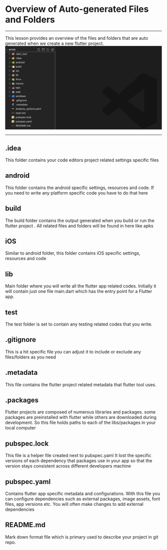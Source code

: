 # Overview of Auto-generated Files and Folders

---

This lesson provides an overview of the files and folders that are auto generated when we create a new flutter project.
![Snapshot](assets/Screenshot%202023-08-19%20at%2007.52.23.png)

---


## .idea 

This folder contains your code editors project related settings specific files 

## android 

This folder contains the android specific settings, resources and code. If you need to write any platform specific code you have to do that here 


## build 
The build folder contains the output generated when you build or run the flutter project . All related files and folders will be found in here like apks 

## iOS
Similar to android folder, this folder contains iOS specific settings, resources and code 

## lib
Main folder where you will write all the flutter app related codes. Initially it will contain just one file main.dart which has the entry point for a Flutter app. 

## test
The test folder is set to contain any testing related codes that you write.

## .gitignore
This is a hit specific file you can adjust it to include or exclude any files/folders as you need

## .metadata 
This file contains the flutter project related metadata that flutter tool uses. 

## .packages 

Flutter projects are composed of numerous libraries and packages. some packages are preinstalled with flutter while others are downloaded during development. So this file holds paths to each of the libs/packages in your local computer 

## pubspec.lock 
This file is a helper file created next to pubspec.yaml 
It lost the specific versions of each dependency that packages use in your app so that the version stays consistent across different developers machine

## pubspec.yaml 
Contains flutter app specific metadata and configurations. With this file you can configure dependencies such as external packages, image assets, font files, app versions etc. You will often make changes to add external dependencies 

## README.md
Mark down format file which is primary used to describe your project in git repo. 